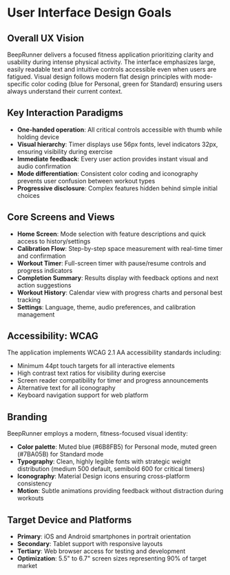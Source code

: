 # User Interface Design Goals

## Overall UX Vision

BeepRunner delivers a focused fitness application prioritizing clarity and usability during intense physical activity. The interface emphasizes large, easily readable text and intuitive controls accessible even when users are fatigued. Visual design follows modern flat design principles with mode-specific color coding (blue for Personal, green for Standard) ensuring users always understand their current context.

## Key Interaction Paradigms

- **One-handed operation**: All critical controls accessible with thumb while holding device
- **Visual hierarchy**: Timer displays use 56px fonts, level indicators 32px, ensuring visibility during exercise
- **Immediate feedback**: Every user action provides instant visual and audio confirmation
- **Mode differentiation**: Consistent color coding and iconography prevents user confusion between workout types
- **Progressive disclosure**: Complex features hidden behind simple initial choices

## Core Screens and Views

- **Home Screen**: Mode selection with feature descriptions and quick access to history/settings
- **Calibration Flow**: Step-by-step space measurement with real-time timer and confirmation
- **Workout Timer**: Full-screen timer with pause/resume controls and progress indicators
- **Completion Summary**: Results display with feedback options and next action suggestions
- **Workout History**: Calendar view with progress charts and personal best tracking
- **Settings**: Language, theme, audio preferences, and calibration management

## Accessibility: WCAG

The application implements WCAG 2.1 AA accessibility standards including:
- Minimum 44pt touch targets for all interactive elements
- High contrast text ratios for visibility during exercise
- Screen reader compatibility for timer and progress announcements
- Alternative text for all iconography
- Keyboard navigation support for web platform

## Branding

BeepRunner employs a modern, fitness-focused visual identity:
- **Color palette**: Muted blue (#6B8FB5) for Personal mode, muted green (#7BA05B) for Standard mode
- **Typography**: Clean, highly legible fonts with strategic weight distribution (medium 500 default, semibold 600 for critical timers)
- **Iconography**: Material Design icons ensuring cross-platform consistency
- **Motion**: Subtle animations providing feedback without distraction during workouts

## Target Device and Platforms

- **Primary**: iOS and Android smartphones in portrait orientation
- **Secondary**: Tablet support with responsive layouts
- **Tertiary**: Web browser access for testing and development
- **Optimization**: 5.5" to 6.7" screen sizes representing 90% of target market
